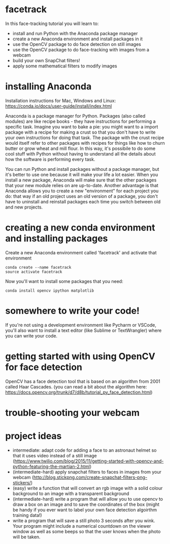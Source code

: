 # facetrack
In this face-tracking tutorial you will learn to:

- install and run Python with the Anaconda package manager
- create a new Anaconda environment and install packages in it
- use the OpenCV package to do face detection on still images
- use the OpenCV package to do face-tracking with images from a webcam
- build your own SnapChat filters!
- apply some mathematical filters to modify images



# installing Anaconda

Installation instructions for Mac, Windows and Linux: https://conda.io/docs/user-guide/install/index.html

Anaconda is a package manager for Python. Packages (also called modules) are like recipe books - they have instructions for performing a specific task. Imagine you want to bake a pie: you might want to a import package with a recipe for making a crust so that you don't have to write your own instructions for doing that task. The package with the crust recipe would itself refer to other packages with recipes for things like how to churn butter or grow wheat and mill flour. In this way, it's possibile to do some cool stuff with Python without having to understand all the details about how the software is performing every task.

You can run Python and install packages without a package manager, but it's better to use one because it will make your life a lot easier. When you install a new package, Anaconda will make sure that the other packages that your new module relies on are up-to-date. Another advantage is that Anaconda allows you to create a new "environment" for each project you do: that way if an old project uses an old version of a package, you don't have to uninstall and reinstall packages each time you switch between old and new projects.

# creating a new conda environment and installing packages
Create a new Anaconda environment called 'facetrack' and activate that environment
```
conda create --name facetrack
source activate facetrack
```

Now you'll want to install some packages that you need:

```
conda install opencv ipython matplotlib
```

# somewhere to write your code!
If you're not using a development environment like Pycharm or VSCode, you'll also want to install a text editor (like Sublime or TextWrangler) where you can write your code.


# getting started with using OpenCV for face detection
OpenCV has a face detection tool that is based on an algorithm from 2001 called Haar Cascades. (you can read a bit about the algorithm here: https://docs.opencv.org/trunk/d7/d8b/tutorial_py_face_detection.html)


# trouble-shooting your webcam


# project ideas
- intermediate: adapt code for adding a face to an astronaut helmet so that it uses video instead of a still image (https://www.twilio.com/blog/2015/11/getting-started-with-opencv-and-python-featuring-the-martian-2.html)
- (intermediate-hard) apply snapchat filters to faces in images from your webcam (http://blog.stickpng.com/create-snapchat-filters-png-stickers/)
- (easy) write a function that will convert an rgb image with a solid colour background to an image with a transparent background
- (intermediate-hard) write a program that will allow you to use opencv to draw a box on an image and to save the coordinates of the box (might be handy if you ever want to label your own face detection algoirthm training data!)
- write a program that will save a still photo 3 seconds after you wink. Your program might include a numerical countdown on the viewer window as well as some beeps so that the user knows when the photo will be taken.
